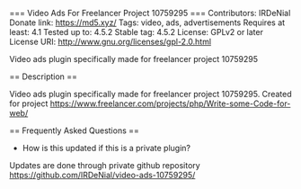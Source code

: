 === Video Ads For Freelancer Project 10759295 ===
Contributors: IRDeNial
Donate link: https://md5.xyz/
Tags: video, ads, advertisements
Requires at least: 4.1
Tested up to: 4.5.2
Stable tag: 4.5.2
License: GPLv2 or later
License URI: http://www.gnu.org/licenses/gpl-2.0.html

Video ads plugin specifically made for freelancer project 10759295

== Description ==

Video ads plugin specifically made for freelancer project 10759295.  Created for project https://www.freelancer.com/projects/php/Write-some-Code-for-web/

== Frequently Asked Questions ==

* How is this updated if this is a private plugin?

Updates are done through private github repository https://github.com/IRDeNial/video-ads-10759295/
